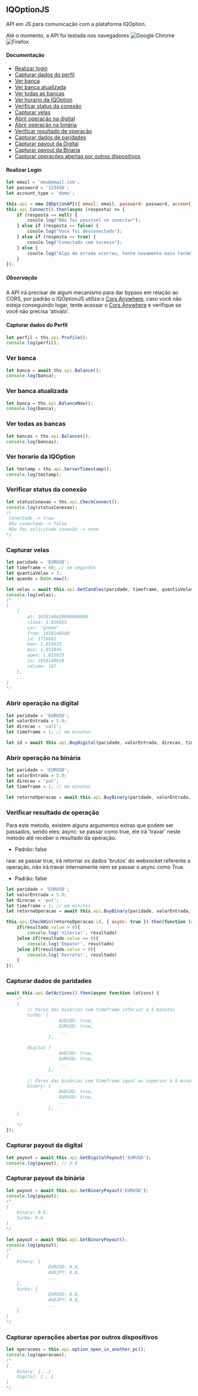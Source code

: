 ## IQOptionJS

API em JS para comunicação com a plataforma IQOption.

Até o momento, a API foi testada nos navegadores ![Google Chrome](https://img.shields.io/badge/Google%20Chrome-4285F4?style=for-the-badge&logo=GoogleChrome&logoColor=white) ![Firefox](https://img.shields.io/badge/Firefox-FF7139?style=for-the-badge&logo=Firefox-Browser&logoColor=white)

#### Documentação
   - [Realizar login](#realizar-login)
   - [Capturar dados do perfil](#capturar-dados-do-perfil)
   - [Ver banca](#ver-banca)
   - [Ver banca atualizada](#ver-banca-atualizada)
   - [Ver todas as bancas](#ver-todas-as-bancas)
   - [Ver horario da IQOption](#ver-horario-da-iqoption)
   - [Verificar status da conexão](#verificar-status-da-conexão)
   - [Capturar velas](#capturar-velas)
   - [Abrir operação na digital](#abrir-operação-na-digital)
   - [Abrir operação na binária](#abrir-operação-na-binária)
   - [Verificar resultado de operação](#verificar-resultado-de-operação)
   - [Capturar dados de paridades](#capturar-dados-de-paridades)
   - [Capturar payout da Digital](#capturar-payout-da-digital)
   - [Capturar payout da Binaria](#capturar-payout-da-binária)
   - [Capturar operações abertas por outros dispositivos](#capturar-operações-abertas-por-outros-dispositivos)

#### Realizar Login
``` javascript
let email = 'meu@email.com';
let password = '123456';
let account_type = 'demo';

this.api = new IQOptionAPI({ email: email, password: password, account_type: account_type, });
this.api.Connect().then(async (resposta) => {
    if (resposta == null) {
        cosole.log("Não foi possível se conectar");
    } else if (resposta == false) {
        cosole.log("Voce foi desconectado");
    } else if (resposta == true) {
        cosole.log("Conectado com sucesso");
    } else {
        cosole.log("Algo de errado ocorreu, tente novamente mais tarde");
    }
});
```

 ##### Observação
 A API irá precisar de algum mecanismo para dar bypass em relação ao CORS, por padrão o IQOptionJS utiliza o [Cors Anywhere](https://cors-anywhere.herokuapp.com/), caso você não esteja conseguindo logar, tente acessar o [Cors Anywhere](https://cors-anywhere.herokuapp.com/) e verifique se você não precisa 'ativalo'.

#### Capturar dados do Perfil
``` javascript
let perfil = ths.api.Profile();
console.log(perfil);
```

### Ver banca
``` javascript
let banca = await ths.api.Balance();
console.log(banca);
```

### Ver banca atualizada
``` javascript
let banca = ths.api.BalanceNow();
console.log(banca);
```

### Ver todas as bancas
``` javascript
let bancas = ths.api.Balances();
console.log(bancas);
```

### Ver horario da IQOption
``` javascript
let tmstamp = ths.api.ServerTimestamp();
console.log(tmstamp);
```

### Verificar status da conexão
``` javascript
let statusConexao = ths.api.CheckConnect();
console.log(statusConexao);
/*
 Conectado -> true
 Não conectado -> false
 Não foi solicitado conexão -> none
*/

```

### Capturar velas
``` javascript
let paridade = 'EURUSD';
let timeframe = 60; // em segundos
let quantiaVelas = 3;
let quando = Date.now();

let velas = await this.api.GetCandles(paridade, timeframe, quantiaVelas, quando);
console.log(velas);
/*
[
    {
        at: 1658140620000000000
        close: 1.016015
        cor: "green"
        from: 1658140560
        id: 1759662
        max: 1.016035
        min: 1.015845
        open: 1.015925
        to: 1658140620
        volume: 167
    },
    ...
]
*/

```

### Abrir operação na digital
``` javascript
let paridade = 'EURUSD';
let valorEntrada = 5.0;
let direcao = 'call';
let timeframe = 1; // em minutos

let id = await this.api.BuyDigital(paridade, valorEntrada, direcao, timeframe);
```

### Abrir operação na binária
``` javascript
let paridade = 'EURUSD';
let valorEntrada = 5.0;
let direcao = 'put';
let timeframe = 1; // em minutos

let retornoOperacao = await this.api.BuyBinary(paridade, valorEntrada, direcao, timeframe);
```

### Verificar resultado de operação
Para este metodo, existem alguns argumentos extras que podem ser passados, sendo eles:
async: se passar como true, ele irá 'travar' neste metodo até receber o resultado da operação.
* Padrão: false

raw: se passar true, irá retornar os dados 'brutos' do websocket referente a operação, não irá travar internamente nem se passar o async como True.
* Padrão: false

``` javascript
let paridade = 'EURUSD';
let valorEntrada = 5.0;
let direcao = 'put';
let timeframe = 1; // em minutos
let retornoOperacao = await this.api.BuyBinary(paridade, valorEntrada, direcao, timeframe);

this.api.CheckWin(retornoOperacao.id, { async: true }).then(function (resultado) {
    if(resultado.value > 0){
        console.log('Vitoria!', resultado)
    }else if(resultado.value == 0){
        console.log('Empate!', resultado)
    }else if(resultado.value < 0){
        console.log('Derrota!', resultado)
    }
});
```

### Capturar dados de paridades
``` javascript
await this.api.GetActives().then(async function (ativos) {
    /*
    {
        // Pares das binárias com timeframe inferior a 5 minutos
        turbo: {
                    AUDCAD: true,
                    EURUSD: true,
                    ...
                },

        digital {
                    AUDCAD: true,
                    EURUSD: true,
                    ...
                },
            
        // Pares das binárias com timeframe igual ou superior a 5 minutos
        binary: {
                    AUDCAD: true,
                    EURUSD: true,
                    ...
                },
    }
    
    */        
});
```

### Capturar payout da digital
``` javascript
let payout = await this.api.GetDigitalPayout('EURUSD');
console.log(payout); // 0.8
```

### Capturar payout da binária
``` javascript
let payout = await this.api.GetBinaryPayout('EURUSD');
console.log(payout);
/*
{
    binary: 0.8,
    turbo: 0.8
}
*/

let payout = await this.api.GetBinaryPayout();
console.log(payout);
/*
{
    binary: {
                EURUSD: 0.8,
                AUDJPY: 0.8,
                ...
    },
    turbo: {
                EURUSD: 0.8,
                AUDJPY: 0.8,
                ...
    }
}
*/
```

### Capturar operações abertas por outros dispositivos
``` javascript
let operacoes = this.api.option_open_in_another_pc();
console.log(operacoes);
/*
{
    binary: {...}
    digital: {...}
}
*/
```
